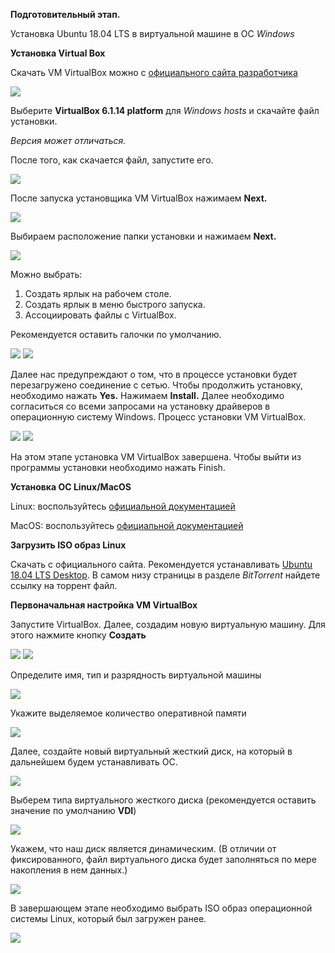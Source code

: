 **Подготовительный этап.**

Установка Ubuntu 18.04 LTS в виртуальной машине в ОС *Windows*

**Установка Virtual Box**

Скачать VM VirtualBox можно с [официального сайта разработчика](https://www.virtualbox.org/wiki/Downloads)

![](images/vb_ver.png)

Выберите **VirtualBox 6.1.14 platform** для *Windows hosts* и скачайте файл установки. 

*Версия может отличаться.*

После того, как скачается файл, запустите его.

![](images/1.png)

После запуска установщика VM VirtualBox нажимаем **Next.**

![](images/2.png)

Выбираем расположение папки установки и нажимаем **Next.**

![](images/3.png)

Можно выбрать:
  1. Создать ярлык на рабочем столе.
  2. Создать ярлык в меню быстрого запуска.
  3. Ассоциировать файлы с VirtualBox.

Рекомендуется оставить галочки по умолчанию.

![](images/4.png)
![](images/5.png)

Далее нас предупреждают о том, что в процессе установки будет перезагружено соединение с сетью. Чтобы продолжить установку, необходимо нажать **Yes.** 
Нажимаем **Install.**
Далее необходимо согласиться со всеми запросами на установку драйверов в операционную систему Windows.
Процесс установки VM VirtualBox.

![](images/6.png)
![](images/7.png)

На этом этапе установка VM VirtualBox завершена. Чтобы выйти из программы установки необходимо нажать Finish.




**Установка ОС Linux/MacOS**

Linux: воспользуйтесь [официальной документацией](https://www.virtualbox.org/manual/ch02.html#install-linux-host)

MacOS: воспользуйтесь [официальной документацией](https://www.virtualbox.org/manual/ch02.html#installation-mac)

**Загрузить ISO образ Linux**

Скачать с официального сайта. Рекомендуется устанавливать [Ubuntu 18.04 LTS Desktop](https://ubuntu.com/download/alternative-downloads). В самом низу страницы в разделе *BitTorrent* найдете ссылку на торрент файл.

**Первоначальная настройка VM VirtualBox**

Запустите VirtualBox. Далее, создадим новую виртуальную машину. Для этого нажмите кнопку **Создать**

![](images/setup/setup1.png)
![](images/setup/setup2.png)

Определите имя, тип и разрядность виртуальной машины

![](images/setup/setup3.png)

Укажите выделяемое количество оперативной памяти

![](images/setup/setup4.png)

Далее, создайте новый виртуальный жесткий диск, на который в дальнейшем будем устанавливать ОС.

![](images/setup/setup5.png)

Выберем типа виртуального жесткого диска (рекомендуется оставить значение по умолчанию **VDI**)

![](images/setup/setup6.png)

Укажем, что наш диск является динамическим. (В отличии от фиксированного, файл виртуального диска будет заполняться по мере накопления в нем данных.)

![](images/setup/setup7.png)

В завершающем этапе необходимо выбрать ISO образ операционной системы Linux, который был загружен ранее.

![](images/setup/setup8.png)
